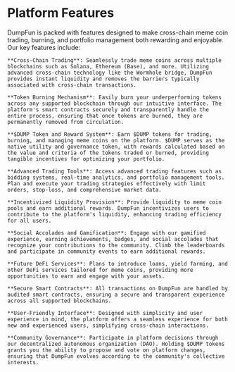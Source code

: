 # Platform Features

DumpFun is packed with features designed to make cross-chain meme coin trading, burning, and portfolio management both rewarding and enjoyable. Our key features include:

    **Cross-Chain Trading**: Seamlessly trade meme coins across multiple blockchains such as Solana, Ethereum (Base), and more. Utilizing advanced cross-chain technology like the Wormhole bridge, DumpFun provides instant liquidity and removes the barriers typically associated with cross-chain transactions.

    **Token Burning Mechanism**: Easily burn your underperforming tokens across any supported blockchain through our intuitive interface. The platform's smart contracts securely and transparently handle the entire process, ensuring that once tokens are burned, they are permanently removed from circulation.

    **$DUMP Token and Reward System**: Earn $DUMP tokens for trading, burning, and managing meme coins on the platform. $DUMP serves as the native utility and governance token, with rewards calculated based on the value and criteria of the tokens traded or burned, providing tangible incentives for optimizing your portfolio.

    **Advanced Trading Tools**: Access advanced trading features such as bidding systems, real-time analytics, and portfolio management tools. Plan and execute your trading strategies effectively with limit orders, stop-loss, and comprehensive market data.

    **Incentivized Liquidity Provision**: Provide liquidity to meme coin pools and earn additional rewards. DumpFun incentivizes users to contribute to the platform's liquidity, enhancing trading efficiency for all users.

    **Social Accolades and Gamification**: Engage with our gamified experience, earning achievements, badges, and social accolades that recognize your contributions to the community. Climb the leaderboards and participate in community events to earn additional rewards.

    **Future DeFi Services**: Plans to introduce loans, yield farming, and other DeFi services tailored for meme coins, providing more opportunities to earn and engage with your assets.

    **Secure Smart Contracts**: All transactions on DumpFun are handled by audited smart contracts, ensuring a secure and transparent experience across all supported blockchains.

    **User-Friendly Interface**: Designed with simplicity and user experience in mind, the platform offers a seamless experience for both new and experienced users, simplifying cross-chain interactions.

    **Community Governance**: Participate in platform decisions through our decentralized autonomous organization (DAO). Holding $DUMP tokens grants you the ability to propose and vote on platform changes, ensuring that DumpFun evolves according to the community's collective interests.